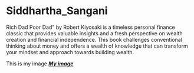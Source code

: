 # Siddhartha_Sangani
Rich Dad Poor Dad" by Robert Kiyosaki is a timeless personal finance classic that provides valuable insights and a fresh perspective on wealth creation and financial independence. This book challenges conventional thinking about money and offers a wealth of knowledge that can transform your mindset and approach towards building wealth.

This is my image [***My image***](/my_image.jpeg)

